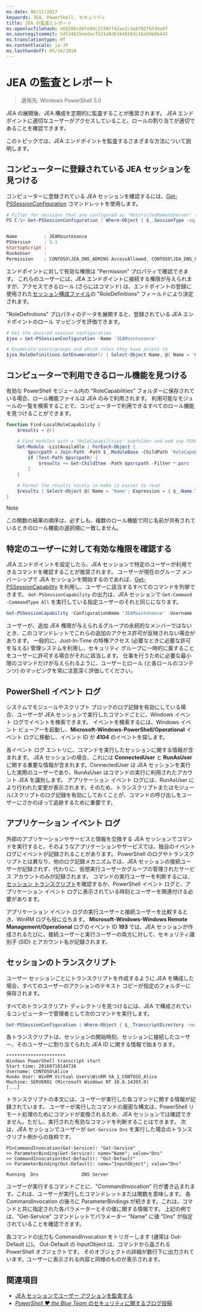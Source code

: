 ```yaml
---
ms.date: 06/12/2017
keywords: JEA, PowerShell, セキュリティ
title: JEA の監査とレポート
ms.openlocfilehash: e68206cd6fe94c51507f42ae2c3e6702f6fd4e0f
ms.sourcegitcommit: 54534635eedacf531d8d6344019dc16a50b8b441
ms.translationtype: HT
ms.contentlocale: ja-JP
ms.lasthandoff: 05/16/2018
---
```

# <a name="auditing-and-reporting-on-jea"></a>JEA の監査とレポート

> 適用先: Windows PowerShell 5.0

JEA の展開後、JEA 構成を定期的に監査することが推奨されます。
JEA エンドポイントに適切なユーザーがアクセスしていること、ロールの割り当てが適切であることを確認できます。

このトピックでは、JEA エンドポイントを監査するさまざまな方法について説明します。

## <a name="find-registered-jea-sessions-on-a-machine"></a>コンピューターに登録されている JEA セッションを見つける

コンピューターに登録されている JEA セッションを確認するには、[Get-PSSessionConfiguration](https://msdn.microsoft.com/powershell/reference/5.1/microsoft.powershell.core/get-pssessionconfiguration) コマンドレットを使用します。

```powershell
# Filter for sessions that are configured as 'RestrictedRemoteServer' to find JEA-like session configurations
PS C:\> Get-PSSessionConfiguration | Where-Object { $_.SessionType -eq 'RestrictedRemoteServer' }


Name          : JEAMaintenance
PSVersion     : 5.1
StartupScript :
RunAsUser     :
Permission    : CONTOSO\JEA_DNS_ADMINS AccessAllowed, CONTOSO\JEA_DNS_OPERATORS AccessAllowed, CONTOSO\JEA_DNS_AUDITORS AccessAllowed
```

エンドポイントに対して有効な権限は "Permission" プロパティで確認できます。
これらのユーザーには、JEA エンドポイントに接続する権限が与えられますが、アクセスできるロール (さらにはコマンド) は、エンドポイントの登録に使用された[セッション構成ファイル](session-configurations.md)の "RoleDefinitions" フィールドにより決定されます。

"RoleDefinitions" プロパティのデータを展開すると、登録されている JEA エンドポイントのロール マッピングを評価できます。

```powershell
# Get the desired session configuration
$jea = Get-PSSessionConfiguration -Name 'JEAMaintenance'

# Enumerate users/groups and which roles they have access to
$jea.RoleDefinitions.GetEnumerator() | Select-Object Name, @{ Name = 'Role Capabilities'; Expression = { $_.Value.RoleCapabilities } }
```

## <a name="find-available-role-capabilities-on-the-machine"></a>コンピューターで利用できるロール機能を見つける

有効な PowerShell モジュール内の "RoleCapabilities" フォルダーに保存されている場合、ロール機能ファイルは JEA のみで利用されます。
利用可能なモジュールの一覧を検索することで、コンピューターで利用できるすべてのロール機能を見つけることができます。

```powershell
function Find-LocalRoleCapability {
    $results = @()

    # Find modules with a "RoleCapabilities" subfolder and add any PSRC files to the result set
    Get-Module -ListAvailable | ForEach-Object {
        $psrcpath = Join-Path -Path $_.ModuleBase -ChildPath 'RoleCapabilities'
        if (Test-Path $psrcpath) {
            $results += Get-ChildItem -Path $psrcpath -Filter *.psrc
        }
    }

    # Format the results nicely to make it easier to read
    $results | Select-Object @{ Name = 'Name'; Expression = { $_.Name.TrimEnd('.psrc') }}, @{ Name = 'Path'; Expression = { $_.FullName }} | Sort-Object Name
}
```

> [!NOTE]
> この関数の結果の順序は、必ずしも、複数のロール機能で同じ名前が共有されているときのロール機能の選択順に一致しません。

## <a name="check-effective-rights-for-a-specific-user"></a>特定のユーザーに対して有効な権限を確認する

JEA エンドポイントを設定したら、JEA セッションで特定のユーザーが利用できるコマンドを確認することが推奨されます。
ユーザーが現在のグループ メンバーシップで JEA セッションを開始するのであれば、[Get-PSSessionCapability](https://msdn.microsoft.com/powershell/reference/5.1/microsoft.powershell.core/Get-PSSessionCapability) を利用し、ユーザーに該当するすべてのコマンドを列挙できます。
`Get-PSSessionCapability` の出力は、JEA セッションで `Get-Command -CommandType All` を実行している指定ユーザーのそれと同じになります。

```powershell
Get-PSSessionCapability -ConfigurationName 'JEAMaintenance' -Username 'CONTOSO\Alice'
```

ユーザーが、追加 JEA 権限が与えられるグループの永続的なメンバーではないとき、このコマンドレットでこれらの追加のアクセス許可が反映されない場合があります。
一般的に、Just-In-Time の特権アクセス (必要なときに必要な許可を与える) 管理システムを利用し、セキュリティ グループに一時的に属することをユーザーに許可する場合がそれに該当します。
仕事を行うために必要な最小限のコマンドだけが与えられるように、ユーザーとロール (と各ロールのコンテンツ) のマッピングを常に注意深く評価してください。

## <a name="powershell-event-logs"></a>PowerShell イベント ログ

システムでモジュールやスクリプト ブロックのログ記録を有効にしている場合、ユーザーが JEA セッションで実行したコマンドごとに、Windows イベント ログでイベントを検索できます。
イベントを検索するには、Windows イベント ビューアーを起動し、**Microsoft-Windows-PowerShell/Operational** イベント ログに移動し、イベント ID が **4104** のイベントを探します。

各イベント ログ エントリに、コマンドを実行したセッションに関する情報が含まれます。
JEA セッションの場合、これには **ConnectedUser** と **RunAsUser** に関する重要な情報が含まれます。ConnectedUser は JEA セッションを実行した実際のユーザーであり、RunAsUser はコマンドの実行に利用されたアカウント JEA を識別します。
アプリケーション イベント ログには、RunAsUser により行われた変更が表示されます。そのため、トランスクリプトまたはモジュール/スクリプトのログ記録を有効にしておくことが、コマンドの呼び出しをユーザーにさかのぼって追跡するために重要です。

## <a name="application-event-logs"></a>アプリケーション イベント ログ

外部のアプリケーションやサービスと情報を交換する JEA セッションでコマンドを実行すると、そのようなアプリケーションやサービスでは、独自のイベント ログにイベントが記録されることがあります。
PowerShell のログやトランスクリプトとは異なり、他のログ記録メカニズムでは、JEA セッションの接続ユーザーが記録されず、代わりに、仮想実行ユーザーかグループの管理されたサービス アカウントのみが記録されます。
コマンドの実行ユーザーを判断するには、[セッション トランスクリプト](#session-transcripts)を確認するか、PowerShell イベント ログと、アプリケーション イベント ログに表示されている時刻とユーザーを関連付ける必要があります。

アプリケーション イベント ログの実行ユーザーと接続ユーザーを比較するとき、WinRM ログも役に立ちます。
**Microsoft-Windows-Windows Remote Management/Operational** ログのイベント ID **193** では、JEA セッションが作成されるたびに、接続ユーザーと実行ユーザーの両方に対して、セキュリティ識別子 (SID) とアカウント名が記録されます。

## <a name="session-transcripts"></a>セッションのトランスクリプト

ユーザー セッションごとにトランスクリプトを作成するように JEA を構成した場合、すべてのユーザーのアクションのテキスト コピーが指定のフォルダーに保存されます。

すべてのトランスクリプト ディレクトリを見つけるには、JEA で構成されているコンピューターで管理者として次のコマンドを実行します。

```powershell
Get-PSSessionConfiguration | Where-Object { $_.TranscriptDirectory -ne $null } | Format-Table Name, TranscriptDirectory
```

各トランスクリプトは、セッションの開始時刻、セッションに接続したユーザー、そのユーザーに割り当てられた JEA ID に関する情報で始まります。

```
**********************
Windows PowerShell transcript start
Start time: 20160710144736
Username: CONTOSO\Alice
RunAs User: WinRM Virtual Users\WinRM VA_1_CONTOSO_Alice
Machine: SERVER01 (Microsoft Windows NT 10.0.14393.0)
[...]
```

トランスクリプトの本文には、ユーザーが実行した各コマンドに関する情報が記録されています。
ユーザーが実行したコマンドの厳密な構文は、PowerShell リモート処理のためにコマンドが変換されるため、JEA セッションでは確認できません。ただし、実行された有効なコマンドを判断することはできます。
次は、JEA セッションでユーザーが `Get-Service Dns` を実行した場合のトランスクリプト例からの抜粋です。

```
PS>CommandInvocation(Get-Service): "Get-Service"
>> ParameterBinding(Get-Service): name="Name"; value="Dns"
>> CommandInvocation(Out-Default): "Out-Default"
>> ParameterBinding(Out-Default): name="InputObject"; value="Dns"

Running  Dns                DNS Server
```

ユーザーが実行するコマンドごとに、"CommandInvocation" 行が書き込まれます。これは、ユーザーが実行したコマンドレットまたは関数を意味します。
各 CommandInvocation の後ろに ParameterBindings が続きます。これは、コマンドと共に指定された各パラメーターとその値に関する情報です。
上記の例では、"Get-Service" コマンドレットでパラメーター "Name" に値 "Dns" が指定されていることを確認できます。

各コマンドの出力も CommandInvocation をトリガーします (通常は Out-Default に)。
Out-Default の InputObject は、コマンドから返される PowerShell オブジェクトです。
そのオブジェクトの詳細が数行下に出力されています。ユーザーに表示される内容と同様のものが表示されます。

## <a name="see-also"></a>関連項目

- [JEA セッションでユーザー アクションを監査する](audit-and-report.md)
- [*PowerShell ♥ the Blue Team* のセキュリティに関するブログ投稿](https://blogs.msdn.microsoft.com/powershell/2015/06/09/powershell-the-blue-team/)